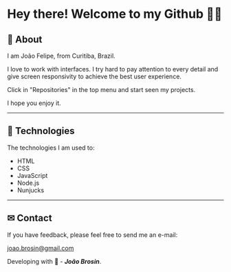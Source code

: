 <h1>Hey there! Welcome to my Github 👨‍💻</h1>



## 📝 About
I am João Felipe, from Curitiba, Brazil. 
 

I love to work with interfaces. I try hard to pay attention to every detail and give screen responsivity to achieve the best user experience. 

Click in "Repositories" in the top menu and start seen my projects. 

I hope you enjoy it.


---

## 🚀 Technologies
The technologies I am used to: 

- HTML
- CSS
- JavaScript
- Node.js
- Nunjucks


---

## ✉ Contact
If you have feedback, please feel free to send me an e-mail:

joao.brosin@gmail.com

Developing with 💙 - ***João Brosin***.
